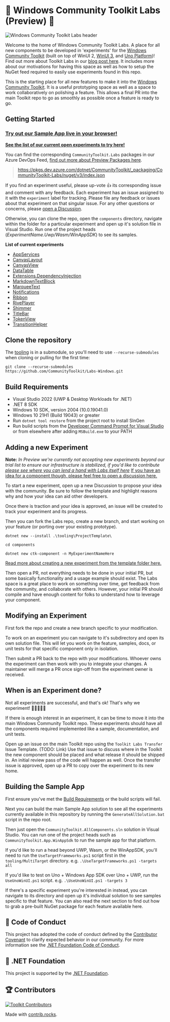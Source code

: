 
# 🧪 Windows Community Toolkit Labs (Preview) 🧪

![Windows Community Toolkit Labs header](CommunityToolkitLabs-Header.png)

Welcome to the home of Windows Community Toolkit Labs. A place for all new components to be developed in 'experiments' for the [Windows Community Toolkit](https://aka.ms/windowstoolkitdocs) (built on top of WinUI 2, [WinUI 3](https://aka.ms/winui3), and [Uno Platform](https://platform.uno))! Find out more about Toolkit Labs in our [blog post here](https://devblogs.microsoft.com/ifdef-windows/announcing-the-windows-community-toolkit-labs/). It includes more about our motivations for having this space as well as how to setup the NuGet feed required to easily use experiments found in this repo.

This is the starting place for all new features to make it into the [Windows Community Toolkit](https://aka.ms/wct). It is a useful prototyping space as well as a space to work collaboratively on polishing a feature. This allows a final PR into the main Toolkit repo to go as smoothly as possible once a feature is ready to go.

## Getting Started

### [Try out our Sample App live in your browser!](https://toolkitlabs.dev)

**[See the list of our current open experiments to try here!](https://github.com/CommunityToolkit/Labs-Windows/issues?q=is%3Aopen+is%3Aissue+label%3A%22experiment+%3Atest_tube%3A%22)**

You can find the corresponding `CommunityToolkit.Labs` packages in our Azure DevOps Feed, [find out more about Preview Packages here](https://aka.ms/toolkit/wiki/previewpackages).

> <https://pkgs.dev.azure.com/dotnet/CommunityToolkit/_packaging/CommunityToolkit-Labs/nuget/v3/index.json>

If you find an experiment useful, please up-vote 👍 its corresponding issue and comment with any feedback. Each experiment has an issue assigned to it with the `experiment` label for tracking. Please file any feedback or issues about that experiment on that singular issue. For any other questions or concerns, please [open a Discussion](https://github.com/CommunityToolkit/Labs-Windows/discussions).

Otherwise, you can clone the repo, open the `components` directory, navigate within the folder for a particular experiment and open up it's solution file in Visual Studio. Run one of the project heads (_ExperimentName.Uwp/Wasm/WinAppSDK_) to see its samples.

**List of current experiments**
- [AppServices](https://github.com/CommunityToolkit/Labs-Windows/tree/main/components/AppServices)
- [CanvasLayout](https://github.com/CommunityToolkit/Labs-Windows/blob/main/components/CanvasLayout/samples/CanvasLayout.md)
- [CanvasView](https://github.com/CommunityToolkit/Labs-Windows/blob/main/components/CanvasView/samples/CanvasView.md)
- [DataTable](https://github.com/CommunityToolkit/Labs-Windows/blob/main/components/DataTable/samples/DataTable.md)
- [Extensions.DependencyInjection](https://github.com/CommunityToolkit/Labs-Windows/tree/main/components/Extensions.DependencyInjection)
- [MarkdownTextBlock](https://github.com/CommunityToolkit/Labs-Windows/blob/main/components/MarkdownTextBlock/samples/MarkdownTextBlock.md)
- [MarqueeText](https://github.com/CommunityToolkit/Labs-Windows/blob/main/components/MarqueeText/samples/MarqueeText.md)
- [Notifications](https://github.com/CommunityToolkit/Labs-Windows/tree/main/components/Notifications)
- [Ribbon](https://github.com/CommunityToolkit/Labs-Windows/blob/main/components/Ribbon/samples/Ribbon.md)
- [RivePlayer](https://github.com/CommunityToolkit/Labs-Windows/blob/main/components/RivePlayer/samples/RivePlayer.md)
- [Shimmer](https://github.com/CommunityToolkit/Labs-Windows/blob/main/components/Shimmer/samples/Shimmer.md)
- [TitleBar](https://github.com/CommunityToolkit/Labs-Windows/blob/main/components/TitleBar/samples/TitleBar.md)
- [TokenView](https://github.com/CommunityToolkit/Labs-Windows/blob/main/components/TokenView/samples/TokenView.md)
- [TransitionHelper](https://github.com/CommunityToolkit/Labs-Windows/blob/main/components/TransitionHelper/samples/TransitionHelper.md)

## Clone the repository

The [tooling](https://github.com/CommunityToolkit/Tooling-Windows-Submodule) is in a submodule, so you'll need to use `--recurse-submodules` when cloning or pulling for the first time:

```shell
git clone --recurse-submodules https://github.com/CommunityToolkit/Labs-Windows.git
```

## Build Requirements

- Visual Studio 2022 (UWP & Desktop Workloads for .NET)
- .NET 8 SDK
- Windows 10 SDK, version 2004 (10.0.19041.0)
- Windows 10 21H1 (Build 19043) or greater
- Run `dotnet tool restore` from the project root to install SlnGen
- Run build scripts from the [Developer Command Prompt for Visual Studio](https://learn.microsoft.com/visualstudio/ide/reference/command-prompt-powershell) or from elsewhere after adding `MSBuild.exe` to your PATH

## Adding a new Experiment

**Note:** _In Preview we're currently not accepting new experiments beyond our trial list to ensure our infrastructure is stabilized, if you'd like to contribute [please see where you can lend a hand with Labs itself here](https://github.com/CommunityToolkit/Labs-Windows/issues?q=is%3Aopen+is%3Aissue+label%3A%22help+wanted%22)_ [If you have an idea for a component though, please feel free to open a discussion here.](https://github.com/CommunityToolkit/Labs-Windows/discussions?discussions_q=category%3AExperiments+category%3A%22Ideas%22+)

To start a new experiment, open up a new Discussion to propose your idea with the community. Be sure to follow the template and highlight reasons why and how your idea can aid other developers.

Once there is traction and your idea is approved, an issue will be created to track your experiment and its progress.

Then you can fork the Labs repo, create a new branch, and start working on your feature (or porting over your existing prototype).

```ascii
dotnet new --install .\tooling\ProjectTemplate\

cd components

dotnet new ctk-component -n MyExperimentNameHere
```

[Read more about creating a new experiment from the template folder here.](https://github.com/CommunityToolkit/Tooling-Windows-Submodule/tree/main/ProjectTemplate)

Then open a PR, not everything needs to be done in your initial PR, but some basically functionality and a usage example should exist. The Labs space is a great place to work on something over time, get feedback from the community, and collaborate with others. However, your initial PR should compile and have enough content for folks to understand how to leverage your component.

## Modifying an Experiment

First fork the repo and create a new branch specific to your modification.

To work on an experiment you can navigate to it's subdirectory and open its own solution file. This will let you work on the feature, samples, docs, or unit tests for that specific component only in isolation.

Then submit a PR back to the repo with your modifications. Whoever owns the experiment can then work with you to integrate your changes. A maintainer will merge a PR once sign-off from the experiment owner is received.

## When is an Experiment done?

Not all experiments are successful, and that's ok! That's why we experiment! 👨‍🔬🔬👩‍🔬

If there is enough interest in an experiment, it can be time to move it into the main Windows Community Toolkit repo. These experiments should have all the components required implemented like a sample, documentation, and unit tests.

Open up an issue on the main Toolkit repo using the `Toolkit Labs Transfer` Issue Template. (TODO: Link) Use that issue to discuss where in the Toolkit the new component should be placed and what release it should be shipped in. An initial review pass of the code will happen as well. Once the transfer issue is approved, open up a PR to copy over the experiment to its new home.

## Building the Sample App

First ensure you've met the [Build Requirements](#build-requirements) or the build scripts will fail.

Next you can build the main Sample App solution to see all the experiments currently available in this repository by running the `GenerateAllSolution.bat` script in the repo root. 

Then just open the `CommunityToolkit.AllComponents.sln` solution in Visual Studio. You can run one of the project heads such as `CommunityToolkit.App.WinAppSdk` to run the sample app for that platform.

If you'd like to run a head beyond UWP, Wasm, or the WinAppSDK, you'll need to run the `UseTargetFrameworks.ps1` script first in the `tooling/MultiTarget` directory. e.g. `.\UseTargetFrameworks.ps1 -targets all`

If you'd like to test on Uno + Windows App SDK over Uno + UWP, run the `UseUnoWinUI.ps1` script. e.g. `.\UseUnoWinUI.ps1 -targets 3`

If there's a specific experiment you're interested in instead, you can navigate to its directory and open up it's individual solution to see samples specific to that feature. You can also read the next section to find out how to grab a pre-built NuGet package for each feature available here.

## 📄 Code of Conduct

This project has adopted the code of conduct defined by the [Contributor Covenant](http://contributor-covenant.org/)
to clarify expected behavior in our community.
For more information see the [.NET Foundation Code of Conduct](CODE_OF_CONDUCT.md).

## 🏢 .NET Foundation

This project is supported by the [.NET Foundation](http://dotnetfoundation.org).

## 🏆 Contributors

[![Toolkit Contributors](https://contrib.rocks/image?repo=CommunityToolkit/Labs-Windows)](https://github.com/CommunityToolkit/Labs-Windows/graphs/contributors)

Made with [contrib.rocks](https://contrib.rocks).
